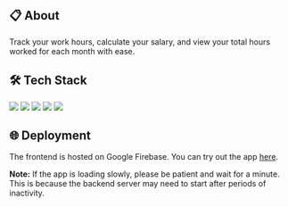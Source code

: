 ## 📋 About

Track your work hours, calculate your salary, and view your total hours worked for each month with ease.

## 🛠️ Tech Stack

<div> <img src="https://img.shields.io/badge/Frontend-React-blue?style=for-the-badge&logo=react" /> 
  <img src="https://img.shields.io/badge/Frontend-Vite-646CFF?style=for-the-badge&logo=vite&logoColor=white" /> 
  <img src="https://img.shields.io/badge/Backend-Java%20Spring%20Boot-green?style=for-the-badge&logo=springboot" /> 
  <img src="https://img.shields.io/badge/Database-PostgreSQL-blueviolet?style=for-the-badge&logo=postgresql" /> 
  <img src="https://img.shields.io/badge/Styling-CSS%20Modules-purple?style=for-the-badge&logo=css3" /> 
</div>

## 🌐 Deployment

The frontend is hosted on Google Firebase. You can try out the app [here](https://timely-front-end.web.app/).

**Note:** If the app is loading slowly, please be patient and wait for a minute. This is because the backend server may need to start after periods of inactivity.
